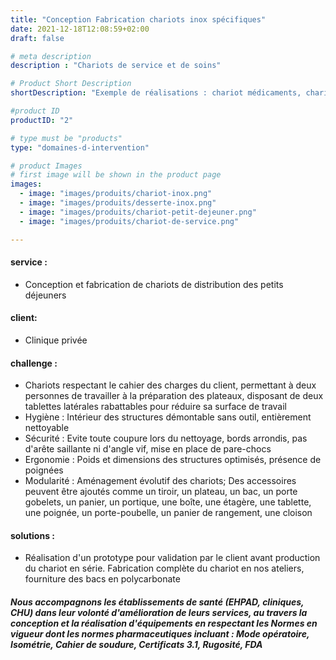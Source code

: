 ```yaml
---
title: "Conception Fabrication chariots inox spécifiques"
date: 2021-12-18T12:08:59+02:00
draft: false

# meta description
description : "Chariots de service et de soins"

# Product Short Description
shortDescription: "Exemple de réalisations : chariot médicaments, chariot de distribution petit déjeuner, chariot de soins, chariot archives, chariot informatique, chariot roll, chariot porte-sacs"

#product ID
productID: "2"

# type must be "products"
type: "domaines-d-intervention"

# product Images
# first image will be shown in the product page
images:
  - image: "images/produits/chariot-inox.png"
  - image: "images/produits/desserte-inox.png"
  - image: "images/produits/chariot-petit-dejeuner.png"
  - image: "images/produits/chariot-de-service.png"

---
```


#### service :
* Conception et fabrication de chariots de distribution des petits déjeuners  
#### client: 
* Clinique privée 
#### challenge :
* Chariots respectant le cahier des charges du client, permettant à deux personnes de travailler à la préparation des plateaux, disposant de deux tablettes latérales rabattables pour réduire sa surface de travail
* Hygiène : Intérieur des structures démontable sans outil, entièrement nettoyable
* Sécurité : Evite toute coupure lors du nettoyage, bords arrondis, pas d'arête saillante ni d'angle vif, mise en place de pare-chocs
* Ergonomie : Poids et dimensions des structures optimisés, présence de poignées
* Modularité : Aménagement évolutif des chariots; Des accessoires peuvent être ajoutés comme un tiroir, un plateau, un bac, un porte gobelets, un panier, un portique, une boîte, une étagère, une tablette, une poignée, un porte-poubelle, un panier de rangement, une cloison  

#### solutions : 
* Réalisation d'un prototype pour validation par le client avant production du chariot en série.
Fabrication complète du chariot en nos ateliers, fourniture des bacs en polycarbonate

##### Nous accompagnons les établissements de santé (EHPAD, cliniques, CHU) dans leur volonté d'amélioration de leurs services, au travers la conception et la réalisation d'équipements en respectant les Normes en vigueur dont les normes pharmaceutiques incluant : Mode opératoire, Isométrie, Cahier de soudure, Certificats 3.1, Rugosité, FDA